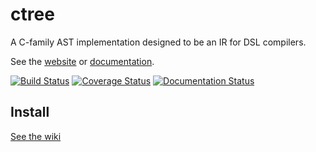 ctree
=====

A C-family AST implementation designed to be an IR for DSL compilers.

See the [website](http://ucb-sejits.github.io/ctree/) or [documentation](https://ucb-sejits.github.com/ctree-docs/index.html).

[![Build Status](https://travis-ci.org/ucb-sejits/ctree.png?branch=master)](https://travis-ci.org/ucb-sejits/ctree)
[![Coverage Status](https://coveralls.io/repos/ucb-sejits/ctree/badge.png)](https://coveralls.io/r/ucb-sejits/ctree)
[![Documentation Status](https://readthedocs.org/projects/ctree/badge/?version=latest)](https://readthedocs.org/projects/ctree/?badge=latest)

Install
-------------
[See the wiki](https://github.com/ucb-sejits/ctree/wiki/Installation)
